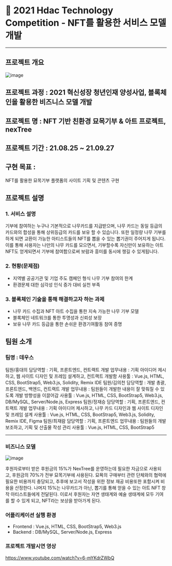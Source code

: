 # 🔗 2021 Hdac Technology Competition - NFT를 활용한 서비스 모델 개발

---------------------------

## 프로젝트 개요

![image](https://user-images.githubusercontent.com/43264739/143892863-55c20310-d507-4cfe-84be-9ecb6f3b57e8.png)

## 프로젝트 과정 : 2021 혁신성장 청년인재 양성사업, 블록체인을 활용한 비즈니스 모델 개발
## 프로젝트 명 : NFT 기반 친환경 묘목기부 & 아트 프로젝트, nexTree
## 프로젝트 기간 : 21.08.25 ~ 21.09.27
## 구현 목표 :
NFT를 활용한 묘목기부 플랫폼의 사이트 기획 및 콘텐츠 구현
## 프로젝트 설명
### 1. 서비스 설명
기부에 참여하는 누구나 기본적으로 나무카드를 지급받으며, 나무 카드는 동일 등급의 카드와의 합성을 통해 상위등급의 카드를 보유 할 수 있습니다. 또한 일정량 나무 기부를 하게 되면 교환이 가능한 아티스트들의 NFT를 뽑을 수 있는 뽑기권이 주어지게 됩니다. 이를 통해 사용자는 나만의 나무 카드를 모으면서, 기부할수록 자신만이 보유하는 아트 NFT도 얻게되면서 기부에 참여함으로써 보람과 흥미를 동시에 챙길 수 있게됩니다.

### 2. 현황(문제점)
- 지역별 공공기관 및 기업 주도 캠페인 형식 나무 기부 참여의 한계
- 환경문제 대한 심각성 인식 증가 대비 실천 부족

### 3. 블록체인 기술을 통해 해결하고자 하는 과제
- 나무 카드 수집과 NFT 아트 수집을 통한 지속 가능한 나무 기부 모델
- 블록체인 네트워크를 통한 투명성과 신뢰성 보장
- 보유 나무 카드 등급을 통한 손쉬운 환경기여활동 참여 증명


## 팀원 소개
### 팀명 : 데우스

팀원/홍대의
담당역할 : 기획, 프론트엔드, 컨트랙트 개발
업무내용 : 기획 아이디어 제시하고, 웹 사이트 디자인 및 프레임 설계하고, 컨트랙트 개발함
사용툴 : Vue.js, HTML, CSS, BootStrap5, Web3.js, Solidity, Remix IDE 
팀원/김의천
담당역할 : 개발 총괄, 프론트엔드, 백엔드, 컨트랙트 개발
업무내용 : 팀원들이 개발한 내용이 잘 맞춰질 수 있도록 개발 방향성을 이끌어감
사용툴 : Vue.js, HTML, CSS, BootStrap5, Web3.js, DB/MySQL, Server/Node.js, Express
팀원/정재승
담당역할 : 기획, 프론트엔드, 컨트랙트 개발
업무내용 : 기획 아이디어 제시하고, 나무 카드 디자인과 웹 사이트 디자인 및 프레임 설계
사용툴 : Vue.js, HTML, CSS, BootStrap5, Web3.js, Solidity, Remix IDE, Figma
팀원/최재람
담당역할 : 기획, 프론트엔드
업무내용 : 팀원들의 개발 보조하고, 기획 및 산출물 작성 관리
사용툴 : Vue.js, HTML, CSS, BootStrap5

---------------------

### 비즈니스 모델

![image](https://user-images.githubusercontent.com/43264739/143893050-6b3a6051-9d9b-47c5-ab8c-4f584bb78cf6.png)

후원자로부터 받은 후원금의 15%가 NexTree를 운영하는데 필요한 자금으로 사용되고, 후원금의 70%가 전부 묘목기부에 사용된다. 묘묙의 구매부터 관련 단체와의 협력에 필요한 비용까지 충당되고, 추후에 보고서 작성을 위한 정보 재공 비용또한 포함시켜 비용을 산정한다. 나머지 15%는 나무카드가 아닌, 뽑기를 통해 얻을 수 있는 아트 NFT 창작 아티스트들에게 전달된다. 이로서 후원자는 자연 생태계와 예술 생태계에 모두 기여를 할 수 있게 되고, NFT라는 보상을 받아가게 된다.

### 어플리케이션 실행 환경 
- Frontend : Vue.js, HTML, CSS, BootStrap5, Web3.js
- Backend : DB/MySQL, Server/Node.js, Express

### 프로젝트 개발시연 영상
https://www.youtube.com/watch?v=6-mYKdrZWbQ
